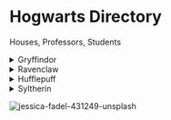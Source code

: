 # Hogwarts Directory

Houses, Professors, Students

<details> <summary>Gryffindor</summary>

- Founder 
    - Godric Gryffindor
- Headmaster
    - Albus Dumbledore
- Head of House
    - Professor McGonagall: Teaches Transfiguration
- Professors of Note
    - Rubeus Hagrid: Teaches Care of Magical Creatures
    - Remus Lupin: Taught Defense Against the Dark Arts
</details>

<details> <summary>Ravenclaw</summary>

- Founder
    - Rowena Ravenclaw
- Headmaster
    - Fortescue
- Head of House
    - Professor Flitwick: Teaches Charms
- Professors of Note
    - Quirinus Quirrell: Taught Defense Against the Dark Arts
    - Sybill Trelawney: Teaches Divination
    - Gilderoy Lockhart: Taught Defense Against the Dark Arts
</details>

<details> <summary>Hufflepuff</summary>

- Founder
    - Helga Hufflepuff
- Headmaster
    - Armando Dippet
- Head of House
    - Professor Sprout: Teaches Herbology
- Professors of Note
    - Cuthbert Binns: Teaches History of Magic
</details>

<details> <summary>Syltherin</summary>

- Founder
    - Salazar Slytherin
- Headmaster
    - Phineas Nigellus Black
- Head of House
    - Professor Snape: Teaches Potions
- Professors of Note
    - Dolores Umbridge: Taught Defence Against the Dark Arts
    - Horace Slughorn: Taught Potions
</details>

![jessica-fadel-431249-unsplash](https://user-images.githubusercontent.com/42652171/46490380-7b8f1d80-c7cd-11e8-928c-817fe5c91f7b.jpg)
